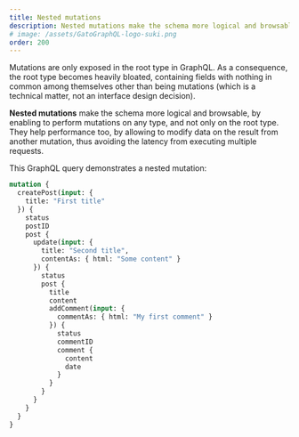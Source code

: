 ```yaml
---
title: Nested mutations
description: Nested mutations make the schema more logical and browsable, by enabling to perform mutations on any type, and not only on the root type.
# image: /assets/GatoGraphQL-logo-suki.png
order: 200
---
```


Mutations are only exposed in the root type in GraphQL. As a consequence, the root type becomes heavily bloated, containing fields with nothing in common among themselves other than being mutations (which is a technical matter, not an interface design decision).

**Nested mutations** make the schema more logical and browsable, by enabling to perform mutations on any type, and not only on the root type. They help performance too, by allowing to modify data on the result from another mutation, thus avoiding the latency from executing multiple requests.

This GraphQL query demonstrates a nested mutation:

```graphql
mutation {
  createPost(input: {
    title: "First title"
  }) {
    status
    postID
    post {
      update(input: {
        title: "Second title",
        contentAs: { html: "Some content" }
      }) {
        status
        post {
          title
          content
          addComment(input: {
            commentAs: { html: "My first comment" }
          }) {
            status
            commentID
            comment {
              content
              date
            }
          }
        }
      }
    }
  }
}
```
